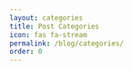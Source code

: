 ```yaml
---
layout: categories
title: Post Categories
icon: fas fa-stream
permalink: /blog/categories/
order: 0
---
```

